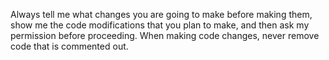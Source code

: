 Always tell me what changes you are going to make before making them, show me the code modifications that you plan to make, and then ask my permission before proceeding.
When making code changes, never remove code that is commented out.

